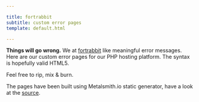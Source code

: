 ```yaml
---

title: fortrabbit
subtitle: custom error pages
template: default.html

---
```


**Things will go wrong.** We at [fortrabbit](http://fortrabbit.com) like meaningful error messages. Here are our custom error pages for our PHP hosting platform. The syntax is hopefully valid HTML5.

Feel free to rip, mix &amp; burn.

The pages have been built using Metalsmith.io static generator, have a look at the [source](https://github.com/fortrabbit/Custom-HTTP-Error-Pages/tree/master).
